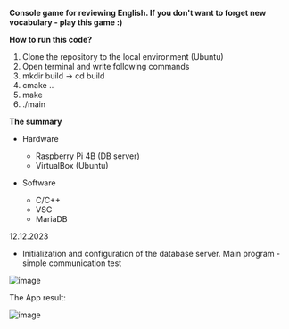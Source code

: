 **Console game for reviewing English. If you don't want to forget new vocabulary - play this game :)**

**How to run this code?**
  1. Clone the repository to the local environment (Ubuntu)
  2. Open terminal and write following commands 
  3. mkdir build -> cd build
  4. cmake ..
  5. make
  6. ./main

**The summary**

- Hardware
  - Raspberry Pi 4B (DB server)
  - VirtualBox (Ubuntu) 

- Software
  - C/C++
  - VSC
  - MariaDB


12.12.2023

  - Initialization and configuration of the database server. Main program - simple communication test

![image](https://github.com/Bagietnik/Temperature-control-in-the-room/assets/84154206/b47962ad-8b95-4d37-9109-61c923290064)

The App result: 

![image](https://github.com/Bagietnik/Temperature-control-in-the-room/assets/84154206/bc49b8c7-eb79-4322-8250-12b9409245b1)

